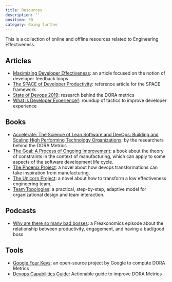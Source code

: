 ```yaml
---
title: Resources
description: ''
position: 50
category: Going further
---
```

This is a collection of online and offline resources related to Engineering Effectiveness.
## Articles
* [Maximizing Developer Effectiveness](https://martinfowler.com/articles/developer-effectiveness.html): an article focused on the notion of developer feedback loops
* [The SPACE of Developer Productivity](https://queue.acm.org/detail.cfm?id=3454124): reference article for the SPACE framework
* [State of Devops 2019](https://services.google.com/fh/files/misc/state-of-devops-2019.pdf): research behind the DORA metrics
* [What is Developer Experience?](https://redmonk.com/jgovernor/2022/02/21/what-is-developer-experience-a-roundup-of-links-and-goodness/): roundup of tactics to improve developer experience

## Books
* [Accelerate: The Science of Lean Software and DevOps: Building and Scaling High Performing Technology Organizations](https://www.amazon.com/Accelerate-Software-Performing-Technology-Organizations/dp/1942788339): by the researchers behind the DORA Metrics
* [The Goal: A Process of Ongoing Improvement](https://www.amazon.com/Goal-Process-Ongoing-Improvement/dp/0884271951): a book about the theory of constraints in the context of manufacturing, which can apply to some aspects of the software development life cycle.
* [The Phoenix Project](https://www.amazon.com/Phoenix-Project-DevOps-Helping-Business/dp/1942788290/): a novel about how devops transformations can take inspiration from manufacturing.
* [The Unicorn Project](https://www.amazon.com/Unicorn-Project-Developers-Disruption-Thriving/dp/1942788762/): a novel about how to transform a low effectiveness engineering team.
* [Team Topologies](https://teamtopologies.com/book): a practical, step-by-step, adaptive model for organizational design and team interaction.

## Podcasts
* [Why are there so many bad bosses](https://open.spotify.com/episode/2g0BmsofzZQGVWSHRAuf4V?si=5eadab637a584f71): a Freakonomics episode about the relationship between productivity, engagement, and having a bad/good boss

## Tools
* [Google Four Keys](https://github.com/GoogleCloudPlatform/fourkeys): an open-source project by Google to compute DORA Metrics
* [Devops Capabilities Guide](https://cloud.google.com/architecture/devops/capabilities): Actionable guide to improve DORA Metrics